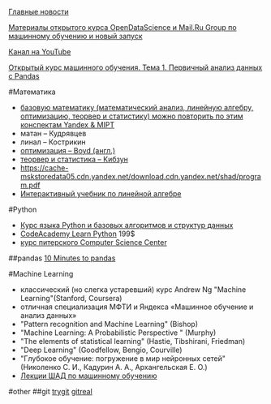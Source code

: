 [Главные новости](https://vk.com/mlcourse)

[Материалы открытого курса OpenDataScience и Mail.Ru Group по машинному обучению и новый запуск](https://habrahabr.ru/company/ods/blog/344044/)

[Канал на YouTube](https://goo.gl/EfDAGy)

[Открытый курс машинного обучения. Тема 1. Первичный анализ данных с Pandas](https://habrahabr.ru/company/ods/blog/322626/)

#Математика
- [базовую математику (математический анализ, линейную алгебру, оптимизацию, теорвер и статистику) можно повторить по этим конспектам Yandex & MIPT](https://yadi.sk/d/yEXkABC_353Zmh)
- матан – Кудрявцев
- линал – Кострикин
- [оптимизация – Boyd (англ.)](https://stanford.edu/~boyd/cvxbook/bv_cvxbook.pdf)
- [теорвер и статистика – Кибзун](http://zyurvas.narod.ru/knyhy2/Kibzun.pdf)
- https://cache-mskstoredata05.cdn.yandex.net/download.cdn.yandex.net/shad/program.pdf
- [Интерактивный учебник по линейной алгебре](http://immersivemath.com/ila/index.html)

#Python
- [Курс языка Python и базовых алгоритмов и структур данных](https://github.com/yorko/python_intro)
- [CodeAcademy Learn Python](https://www.codecademy.com/learn/learn-python) 199$
- [курс питерского Computer Science Center](https://compscicenter.ru/courses/python/2015-autumn/)

##pandas
[10 Minutes to pandas](http://pandas.pydata.org/pandas-docs/stable/10min.html)

#Machine Learning
- классический (но слегка устаревший) курс Andrew Ng "Machine Learning"(Stanford, Coursera)
- отличная специализация МФТИ и Яндекса «Машинное обучение и анализ данных»
- "Pattern recognition and Machine Learning" (Bishop)
- "Machine Learning: A Probabilistic Perspective " (Murphy) 
- "The elements of statistical learning" (Hastie, Tibshirani, Friedman)
- "Deep Learning" (Goodfellow, Bengio, Courville)
- "Глубокое обучение: погружение в мир нейронных сетей" (Николенко С. И., Кадурин А. А., Архангельская Е. О.)
- [Лекции ШАД по машинному обучению](https://yandexdataschool.ru/edu-process/courses/machine-learning)

#other
##git
[trygit](https://try.github.io/levels/1/challenges/1)
[gitreal](http://gitreal.codeschool.com)